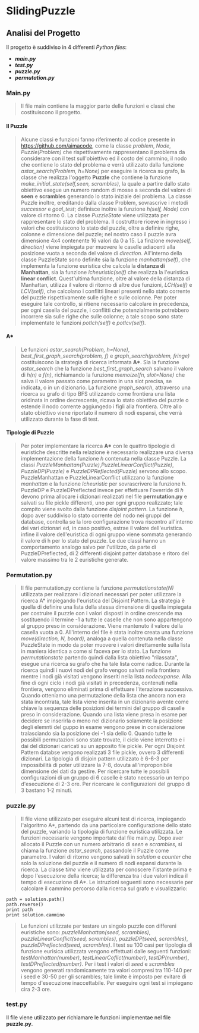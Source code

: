 # SlidingPuzzle

## Analisi del Progetto

Il progetto è suddiviso in 4 differenti *Python files*:
- ***main.py***
- ***test.py***
- ***puzzle.py***
- ***permutation.py***

### Main.py

> Il file main contiene la maggior parte delle funzioni e classi che costituiscono il progetto.

#### Il Puzzle

> Alcune classi e funzioni fanno riferimento al codice presente in https://github.com/aimacode, come la classe *problem*, *Node*, 
*Puzzle(Problem)* che rispettivamente rappresentano il problema da considerare con il test sull'obiettivo ed il costo del cammino, il nodo che contiene lo stato del problema e verrà utilizzato dalla funzione *astar_search(Problem, h=None)* per eseguire la ricerca su grafo, la classe che realizza l'oggetto **Puzzle** che contiene la funzione *make_initial_state(self,seen, scrambles)*, la quale a partire dallo stato obiettivo esegue un numero random di mosse a seconda del valore di **seen** e **scrambles** generando lo stato iniziale del problema. La classe Puzzle  inoltre, ereditando dalla classe Problem, sovrascrive i metodi *successor* e *goal_test*; definisce inoltre la funzione *h(self, Node)* con valore di ritorno 0. La classe *PuzzleState* viene utilizzata per rappresentare lo stato del problema. Il costruttore riceve in ingresso i valori che costituiscono lo stato del puzzle, oltre a definire righe, colonne e dimensione del puzzle; nel nostro caso il puzzle avra dimensione 4x4 contenente  16 valori da 0 a 15. La finzione *move(self, direction)* viene impiegata per muovere le caselle adiacenti alla posizione vuota a seconda del valore di *direction*. All'interno della classe PuzzleState sono definite sia la funzione *manhattan(self)*, che 
implementa la funzione euristica che calcola la **distanza di Manhattan**, sia la funzione *lcheuristic(self)* che realizza la 
l'euristica **linear conflict**. Quest'ultima funzione, oltre al valore della distanza di Manhattan, utilizza il valore di ritorno di altre due funzioni, *LCH(self)* e *LCV(self)*, che calcolano i conflitti lineari presenti nello stato corrente del puzzle rispettivamente sulle righe e sulle colonne. Per poter eseguire tale controllo, si ritiene necessario calcolare in precedenza, per ogni casella del puzzle, i conflitti che potenzialmente potrebbero incorrere sia sulle righe che sulle colonne; a tale scopo sono state implementate le funzioni *potlch(self)* e *potlcv(self)*. 

#### A*

> Le funzioni *astar_search(Problem, h=None)*, *best_first_graph_search(problem, f)* e *graph_search(problem, fringe)* costituiscono la strategia di ricerca informata **A\***. Sia la funzione *astar_search* che la funzione *best_first_graph_search* salvano il valore di *h(n)* e *f(n)*, richiamando la funzione *memoize(fn, slot=None)* che salva il valore passato come parametro in una slot precisa, se indicata, o in un dizionario. La funzione *graph_search*, attraverso una ricerca su grafo di tipo BFS utilizzando come frontiera una lista oridinata in ordine decrescente, ricava lo stato obiettivo del puzzle o estende il nodo corrente aggiungedo i figli alla frontiera. Oltre allo stato obiettivo viene riportato il numero di nodi espansi, che verrà utilizzato durante la fase di test.

#### Tipologie di Puzzle

> Per poter implementare la ricerca **A\*** con le quattro tipologie di euristiche descritte nella relazione è necessario realizzare una diversa implementazione della funzione *h* contenuta nella classe Puzzle. La classi *PuzzleManhattan(Puzzle)*,*PuzzleLinearConflict(Puzzle)*, *PuzzleDP(Puzzle)* e *PuzzleDPReflected(Puzzle)* servono allo scopo.
PuzzleManhattan e PuzzleLinearConflict utilizzano la funzione *manhattan* e la funzione *lcheuristic* per sovrascrivere la funzione *h*. PuzzleDP e PuzzleDPreflected invece per effettuare l'override di *h* devono prima allocare i dizionari realizzati nel file **permutation.py** e salvati su file pickle differenti, uno per ogni gruppo realizzato; tale compito viene svolto dalla funzione *disjoint pattern*. La funzione *h*, dopo aver suddiviso lo stato corrente del nodo nei gruppi del database, controlla se la loro configurazione trova riscontro all'interno dei vari dizionari ed, in caso positivo, estrae il valore dell'euristica. infine il valore dell'euristica di ogni gruppo viene sommata generando il valore di h per lo stato del puzzle. Le due classi hanno un comportamento analogo salvo per l'utilizzo, da parte di PuzzleDPreflected, di 2 differenti disjoint patter database e ritoro del valore massimo tra le 2 euristiche generate.  

### Permutation.py
> Il file permutation.py contiene la funzione *permutationstate(N)* utilizzata per realizzare i dizionari necessari per poter utilizzare la ricerca A\* impiegando l'euristica del Disjoint Pattern. La strategia è quella di definire una lista della stessa dimensione di quella impiegata per costruire il puzzle con i valori disposti in ordine crescende ma sostituendo il termine -1 a tutte le caselle che non sono appartengono al gruppo preso in considerazione. Viene mantenuto il valore della casella vuota a 0. All'interno del file è stata inoltre creata una funzione *move(direction, N, board)*, analoga a quella contenuta nella classe PuzzleState in modo da poter muovere i valori direttamente sulla lista in maniera identica a come si faceva per lo stato. La funzione *permutationstate* partendo quindi dalla lista obiettivo "rilassata", esegue una ricerca su grafo che ha tale lista come radice. Durante la ricerca quindi i nuovi nodi del grafo vengoo salvati nella frontiera mentre i nodi già visitati vengono inseriti nella lista *nodeexpanse*. Alla fine di ogni ciclo i nodi già visitati in precedenza, contenuti nella frontiera, vengono eliminati prima di effettuare l'iterazione successiva. Quando otteniamo una permutazione della lista che ancora non era stata incontrata, tale lista viene inserita in un dizionario avente come chiave la sequenza delle posizioni dei termini del gruppo di caselle preso in considerazione. Quando una lista viene presa in esame per decidere se inserirla o meno nel dizionario solamente la posizione degli elemnti del guppo in esame vengono prese in considerazione tralasciando sia la posizione dei -1 sia dello 0. Quando tutte le possibili permutazioni sono state trovate, il ciclo viene interrotto e i dai del dizionari caricati su un apposito file pickle. Per ogni Disjoint Pattern databse vengono realizzati 3 file pickle, ovvero 3 differenti dizionari. La tipologia di disjoin pattern utilizzato è 6-6-3 per impossibilità di poter utilizzare la 7-8, dovuta all'improponibile dimensione dei dati da gestire. Per ricercare tutte le possibili configurazioni di un gruppo di 6 caselle è stato necessario un tempo d'esecuzione di 2-3 ore. Per ricercare le configurazioni del gruppo di 3 bastano 1-2 minuti.    

### puzzle.py 
> Il file viene utilizzato per eseguire alcuni test di ricerca, impiegando l'algoritmo A\*, partendo da una particolare configurazione dello stato del puzzle, variando la tipologia di funzione euristica utilizzata. Le funzioni necessarie vengono importate dal file main.py. Dopo aver allocato il Puzzle con un numero arbitrario di *seen* e *scrambles*, si chiama la funzione *astar_search*, passandole il Puzzle come parametro. I valori di ritorno vengono salvati in *solution* e *counter* che solo la soluzione del puzzle e il numero di nodi espansi durante la ricerca. La classe *time* viene utilizzata per conoscere l'istante prima e dopo l'esecuzione della ricerca; la differenza tra i due valori indica il tempo di esecuzione di A\*. Le istruzioni seguenti sono necessarie per calcolare il cammino percorso dalla ricerca sul grafo e visualizzarlo:

    path = solution.path()
    path.reverse()
    print path
    print solution.cammino

> Le funzioni utilizzate per testare un singolo puzzle con differeni euristiche sono: *puzzleManhattan(seed, scrambles)*, *puzzleLinearConflict(seed, scrambles)*, *puzzleDP(seed, scrambles)*, *puzzleDPreflected(seed, scrambles)*. 
I test su 100 casi per tipologia di funzione eurisica utilizzata vengono effettuati dalle seguenti funzioni: *testManhattan(number)*, *testLinearCoflict(number)*, *testDP(number)*, *testDPreflected(number)*. Per i test i valori di *seed* e *scrambles* vengono generati randomicamente tra valori compresi tra 110-140 per i seed e 30-50 per gli scrambles; tale limite è imposto per evitare di tempo d'esecuzione inaccettabile. Per eseguire ogni test si impiegano cira 2-3 ore.

### test.py
Il file viene utilizzato per richiamare le funzioni implementae nel file **puzzle.py**.

